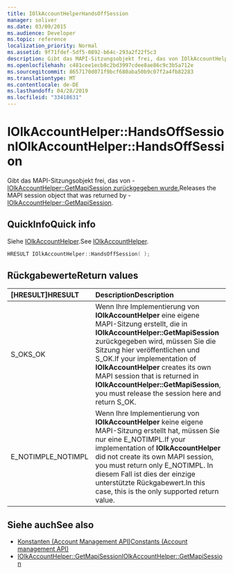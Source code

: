 ```yaml
---
title: IOlkAccountHelperHandsOffSession
manager: soliver
ms.date: 03/09/2015
ms.audience: Developer
ms.topic: reference
localization_priority: Normal
ms.assetid: 9f71fdef-5df5-0892-b64c-293a2f22f5c3
description: Gibt das MAPI-Sitzungsobjekt frei, das von IOlkAccountHelper::GetMapiSession zurückgegeben wurde.
ms.openlocfilehash: c481cee1ecb8c2bd3997cdee8ae86c9c3b5a712e
ms.sourcegitcommit: 8657170d071f9bcf680aba50b9c07f2a4fb82283
ms.translationtype: MT
ms.contentlocale: de-DE
ms.lasthandoff: 04/28/2019
ms.locfileid: "33418631"
---
```

# <a name="iolkaccounthelperhandsoffsession"></a><span data-ttu-id="78c5f-103">IOlkAccountHelper::HandsOffSession</span><span class="sxs-lookup"><span data-stu-id="78c5f-103">IOlkAccountHelper::HandsOffSession</span></span>

<span data-ttu-id="78c5f-104">Gibt das MAPI-Sitzungsobjekt frei, das von - [IOlkAccountHelper::GetMapiSession zurückgegeben wurde.](iolkaccounthelper-getmapisession.md)</span><span class="sxs-lookup"><span data-stu-id="78c5f-104">Releases the MAPI session object that was returned by - [IOlkAccountHelper::GetMapiSession](iolkaccounthelper-getmapisession.md).</span></span>
  
## <a name="quick-info"></a><span data-ttu-id="78c5f-105">QuickInfo</span><span class="sxs-lookup"><span data-stu-id="78c5f-105">Quick info</span></span>

<span data-ttu-id="78c5f-106">Siehe [IOlkAccountHelper](iolkaccounthelper.md).</span><span class="sxs-lookup"><span data-stu-id="78c5f-106">See [IOlkAccountHelper](iolkaccounthelper.md).</span></span>
  
```cpp
HRESULT IOlkAccountHelper::HandsOffSession( );
```

## <a name="return-values"></a><span data-ttu-id="78c5f-107">Rückgabewerte</span><span class="sxs-lookup"><span data-stu-id="78c5f-107">Return values</span></span>

|<span data-ttu-id="78c5f-108">**[HRESULT]**</span><span class="sxs-lookup"><span data-stu-id="78c5f-108">**HRESULT**</span></span>|<span data-ttu-id="78c5f-109">**Description**</span><span class="sxs-lookup"><span data-stu-id="78c5f-109">**Description**</span></span>|
|:-----|:-----|
|<span data-ttu-id="78c5f-110">S_OK</span><span class="sxs-lookup"><span data-stu-id="78c5f-110">S_OK</span></span>  <br/> |<span data-ttu-id="78c5f-111">Wenn Ihre Implementierung von **IOlkAccountHelper** eine eigene MAPI-Sitzung erstellt, die in **IOlkAccountHelper::GetMapiSession** zurückgegeben wird, müssen Sie die Sitzung hier veröffentlichen und S_OK.</span><span class="sxs-lookup"><span data-stu-id="78c5f-111">If your implementation of **IOlkAccountHelper** creates its own MAPI session that is returned in **IOlkAccountHelper::GetMapiSession**, you must release the session here and return S_OK.</span></span>  <br/> |
|<span data-ttu-id="78c5f-112">E_NOTIMPL</span><span class="sxs-lookup"><span data-stu-id="78c5f-112">E_NOTIMPL</span></span>  <br/> |<span data-ttu-id="78c5f-113">Wenn Ihre Implementierung von **IOlkAccountHelper** keine eigene MAPI-Sitzung erstellt hat, müssen Sie nur eine E_NOTIMPL.</span><span class="sxs-lookup"><span data-stu-id="78c5f-113">If your implementation of **IOlkAccountHelper** did not create its own MAPI session, you must return only E_NOTIMPL.</span></span> <span data-ttu-id="78c5f-114">In diesem Fall ist dies der einzige unterstützte Rückgabewert.</span><span class="sxs-lookup"><span data-stu-id="78c5f-114">In this case, this is the only supported return value.</span></span>  <br/> |
   
## <a name="see-also"></a><span data-ttu-id="78c5f-115">Siehe auch</span><span class="sxs-lookup"><span data-stu-id="78c5f-115">See also</span></span>

- [<span data-ttu-id="78c5f-116">Konstanten (Account Management API)</span><span class="sxs-lookup"><span data-stu-id="78c5f-116">Constants (Account management API)</span></span>](constants-account-management-api.md)  
- [<span data-ttu-id="78c5f-117">IOlkAccountHelper::GetMapiSession</span><span class="sxs-lookup"><span data-stu-id="78c5f-117">IOlkAccountHelper::GetMapiSession</span></span>](iolkaccounthelper-getmapisession.md)

